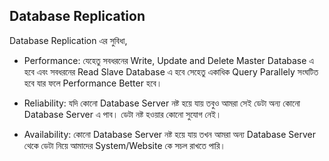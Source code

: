 ## Database Replication

Database Replication এর সুবিধা,

- Performance: যেহেতু সবধরনের Write, Update and Delete Master Database এ হবে এবং সবধরনের Read Slave Database এ হবে সেহেতু একাধিক Query Parallely সংঘটিত হবে যার ফলে Performance Better হবে। 

- Reliability: যদি কোনো Database Server নষ্ট হয়ে যায় তবুও আমরা সেই ডেটা অন্য কোনো Database Server এ পাব। ডেটা নষ্ট হওয়ার কোনো সুযোগ নেই।

- Availability: কোনো Database Server নষ্ট হয়ে যায় তখন আমরা অন্য Database Server থেকে ডেটা নিয়ে আমাদের System/Website কে সচল রাখতে পারি।
